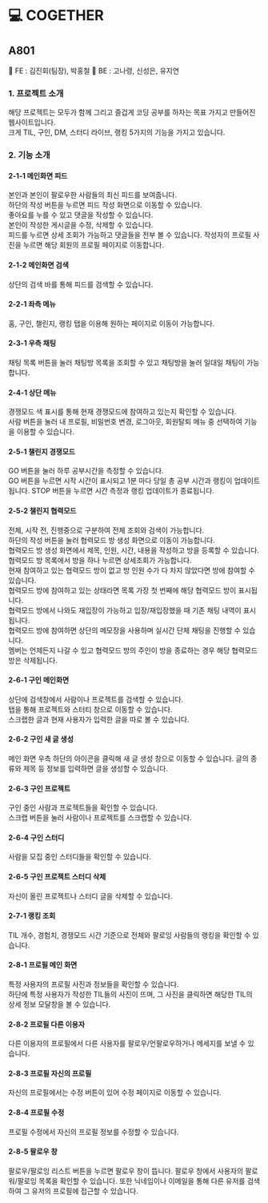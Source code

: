 # 💻 COGETHER
## A801
💜 FE : 김진회(팀장), 박홍철
💜 BE : 고나령, 신성은, 유지연

### 1. 프로젝트 소개
해당 프로젝트는 모두가 함께 그리고 즐겁게 코딩 공부를 하자는 목표 가지고 만들어진 웹사이트입니다.    
크게 TIL, 구인, DM, 스터디 라이브, 랭킹 5가지의 기능을 가지고 있습니다.

### 2. 기능 소개
#### 2-1-1 메인화면 피드
본인과 본인이 팔로우한 사람들의 최신 피드를 보여줍니다.   
하단의 작성 버튼을 누르면 피드 작성 화면으로 이동할 수 있습니다.   
좋아요를 누를 수 있고 댓글을 작성할 수 있습니다.   
본인이 작성한 게시글을 수정, 삭제할 수 있습니다.   
피드를 누르면 상세 조회가 가능하고 댓글들을 전부 볼 수 있습니다.
작성자의 프로필 사진을 누르면 해당 회원의 프로필 페이지로 이동합니다.

#### 2-1-2 메인화면 검색
상단의 검색 바를 통해 피드를 검색할 수 있습니다.

#### 2-2-1 좌측 메뉴
홈, 구인, 챌린지, 랭킹 탭을 이용해 원하는 페이지로 이동이 가능합니다.

#### 2-3-1 우측 채팅
채팅 목록 버튼을 눌러 채팅방 목록을 조회할 수 있고 채팅방을 눌러 일대일 채팅이 가능합니다.

#### 2-4-1 상단 메뉴
경쟁모드 색 표시를 통해 현재 경쟁모드에 참여하고 있는지 확인할 수 있습니다.   
사람 버튼을 눌러 내 프로필, 비밀번호 변경, 로그아웃, 회원탈퇴 메뉴 중 선택하여 기능을 이용할 수 있습니다.

#### 2-5-1 챌린지 경쟁모드
GO 버튼을 눌러 하루 공부시간을 측정할 수 있습니다.  
GO 버튼을 누르면 시작 시간이 표시되고 1분 마다 당일 총 공부 시간과 랭킹이 업데이트 됩니다.
STOP 버튼을 누르면 시간 측정과 랭킹 업데이트가 종료됩니다.

#### 2-5-2 챌린지 협력모드
전체, 시작 전, 진행중으로 구분하여 전체 조회와 검색이 가능합니다.   
하단의 작성 버튼을 눌러 협력모드 방 생성 화면으로 이동이 가능합니다.   
협력모드 방 생성 화면에서 제목, 인원, 시간, 내용을 작성하고 방을 등록할 수 있습니다.   
협력모드 방 목록에서 방을 하나 누르면 상세조회가 가능합니다.   
현재 참여하고 있는 협력모드 방이 없고 방 인원 수가 다 차지 않았다면 방에 참여할 수 있습니다.   
협력모드 방에 참여하고 있는 상태라면 목록 가장 첫 번째에 해당 협력모드 방이 표시됩니다.   
협력모드 방에서 나와도 재입장이 가능하고 입장/재입장했을 때 기존 채팅 내역이 표시됩니다.   
협력모드 방에 참여하면 상단의 메모장을 사용하며 실시간 단체 채팅을 진행할 수 있습니다.   
멤버는 언제든지 나갈 수 있고 협력모드 방의 주인이 방을 종료하는 경우 해당 협력모드 방은 삭제됩니다.  

#### 2-6-1 구인 메인화면

상단에 검색창에서 사람이나 프로젝트를 검색할 수 있습니다.   
탭을 통해 프로젝트와 스터티 창으로 이동할 수 있습니다.   
스크랩한 글과 현재 사용자가 입력한 글을 따로 볼 수 있습니다.


#### 2-6-2 구인 새 글 생성

메인 화면 우측 하단의 아이콘을 클릭해 새 글 생성 창으로 이동할 수 있습니다.
글의 종류와 제목 등 정보를 입력하면 글을 생성할 수 있습니다.


#### 2-6-3 구인 프로젝트

구인 중인 사람과 프로젝트들을 확인할 수 있습니다.  
스크랩 버튼을 눌러 사람이나 프로젝트를 스크랩할 수 있습니다.

#### 2-6-4 구인 스터디

사람을 모집 중인 스터디들을 확인할 수 있습니다.

#### 2-6-5 구인 프로젝트 스터디 삭제

자신이 올린 프로젝트나 스터디 글을 삭제할 수 있습니다.

#### 2-7-1 랭킹 조회
TIL 개수, 경험치, 경쟁모드 시간 기준으로 전체와 팔로잉 사람들의 랭킹을 확인할 수 있습니다.

#### 2-8-1 프로필 메인 화면

특정 사용자의 프로필 사진과 정보들을 확인할 수 있습니다.   
하단에 특정 사용자가 작성한 TIL들의 사진이 뜨며, 그 사진을 클릭하면 해당한 TIL의 상세 정보 모달창을 볼 수 있습니다.

#### 2-8-2 프로필 다른 이용자

다른 이용자의 프로필에서 다른 사용자를 팔로우/언팔로우하거나 메세지를 보낼 수 있습니다.

#### 2-8-3 프로필 자신의 프로필

자신의 프로필에서는 수정 버튼이 있어 수정 페이지로 이동할 수 있습니다.

#### 2-8-4 프로필 수정

프로필 수정에서 자신의 프로필 정보를 수정할 수 있습니다.   

#### 2-8-5 팔로우 창

팔로우/팔로잉 리스트 버튼을 누르면 팔로우 창이 뜹니다.
팔로우 창에서 사용자의 팔로워/팔로잉 목록을 확인할 수 있습니다.
또한 닉네임이나 이메일을 통해 다른 유저를 검색하여 그 유저의 프로필에 접근할 수 있습니다.   
